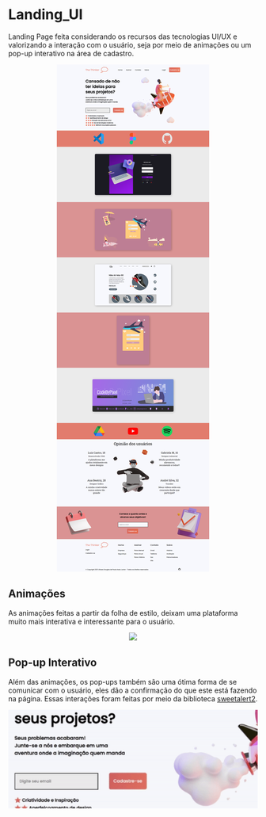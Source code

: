 # Landing_UI
Landing Page feita considerando os recursos das tecnologias UI/UX e valorizando a interação com o usuário, seja por meio de animações ou um pop-up interativo na área de cadastro.



<p align="center">
<img src="assets/img/Demo.png">
<p>
  
## Animações
As animações feitas a partir da folha de estilo, deixam uma plataforma muito mais interativa e interessante para o usuário. 
<p align="center">
<img src="assets/img/Demo_anime.gif">
<p>
  
## Pop-up Interativo
Além das animações, os pop-ups também são uma ótima forma de se comunicar com o usuário, eles dão a confirmação do que este está fazendo na página.
  Essas interações foram feitas por meio da biblioteca <a href="https://sweetalert2.github.io">sweetalert2</a>.
<p align="center">
<img src="assets/img/Demo_pop-up.gif">
<p>
